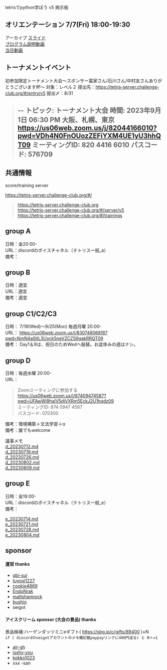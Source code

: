 tetrisでpython学ぼう v5 掲示板  

## オリエンテーション 7/7(Fri) 18:00-19:30

アーカイブ
[スライド](https://docs.google.com/presentation/d/1kJf8yDFjZJdHfP_hvvFPzOXrGCYbLQZVshvoF8n78Ok/edit#slide=id.g1e73dc37698_0_77)  
[プログラム説明動画](https://www.youtube.com/watch?v=EDR4UEcUxG4)  
[当日動画](https://youtu.be/wbQStBran0E)  

## トーナメントイベント

初参加限定トーナメント大会〜スポンサー冨家さん/石川さん/中村友さんありがとうございます杯〜
対象：レベル２
提出先：https://tetris-server.challenge-club.org/#/entry/v5
提出〆：8/31

> --
> トピック: トーナメント大会
> 時間: 2023年9月1日 06:30 PM 大阪、札幌、東京
> https://us06web.zoom.us/j/82044166010?pwd=VDh4N0FnOUozZEFiYXM4UE1yU3hhQT09
> ミーティングID: 820 4416 6010
> パスコード: 576709
> --

## 共通情報  

score/training server  

  https://tetris-server.challenge-club.org/#/
> https://tetris-server.challenge-club.org  
> https://tetris-server.challenge-club.org/#/server/v5  
> https://tetris-server.challenge-club.org/#/trainings  

## group A  

日時：金20:00-  
URL：discordのボイスチャネル（テトリス一般_a）   
備考：  

## group B

日時：適宜  
URL：適宜  
備考：適宜  

## group C1/C2/C3

日時： 7/19(Wed)〜9/25(Mon) 毎週月曜 20:00-  
URL： https://us06web.zoom.us/j/83074806816?pwd=NmN4aStIL3Uvck5neVZCZS9qakRRQT09  
備考： Day1＆9は、祝日のためWedへ振替。お盆休みの週はナシ。  

## group D

日時：毎週水曜 20:00-  
URL：

> Zoomミーティングに参加する  
> https://us06web.zoom.us/j/87409474587?pwd=UFAwWi9halV5djVXRm5EckJ2U1hqdz09  
> ミーティングID: 874 0947 4587  
> パスコード: 070300  

備考：環境構築＋文法学習＋α  
備考：誰でもwelcome

議事メモ  
[d_20230712.md](https://github.com/ChallengeClub/document/blob/main/20230707_tetris_python_v5/d/d_20230712.md)  
[d_20230719.md](https://github.com/ChallengeClub/document/blob/main/20230707_tetris_python_v5/d/d_20230719.md)  
[d_20230726.md](https://github.com/ChallengeClub/document/blob/main/20230707_tetris_python_v5/d/d_20230726.md)  
[d_20230802.md](https://github.com/ChallengeClub/document/blob/main/20230707_tetris_python_v5/d/d_20230802.md)  
[d_20230809.md](https://github.com/ChallengeClub/document/blob/main/20230707_tetris_python_v5/d/d_20230809.md)  

## group E  

日時：金19:00-  
URL：discordのボイスチャネル（テトリス一般_e）  
備考：  

[e_20230714.md](https://github.com/ChallengeClub/document/blob/main/20230707_tetris_python_v5/e/e_20230714.md)  
[e_20230721.md](https://github.com/ChallengeClub/document/blob/main/20230707_tetris_python_v5/e/e_20230721.md)  
[e_20230728.md](https://github.com/ChallengeClub/document/blob/main/20230707_tetris_python_v5/e/e_20230728.md)  
[e_20230804.md](https://github.com/ChallengeClub/document/blob/main/20230707_tetris_python_v5/e/e_20230804.md)  

## sponsor

#### 運営 thanks  

- [qbi-sui](https://github.com/qbi-sui)
- [tuyosi1227](https://github.com/tuyosi1227)
- [cookie4869](https://github.com/cookie4869)
- [EndoNrak](https://github.com/EndoNrak)
- [mattshamrock](https://github.com/mattshamrock)
- [bushio](https://github.com/bushio)
- seigot
 
#### アイスクリーム sponsor (大会の景品) thanks  
景品候補:ハーゲンダッツミニeギフト( https://sbg.jp/c/gifts/89400 )×N      
`if ( discordのseigotアカウントのメモ欄記載paypayリンクに400円送る) と N＋=1`  

- [air-gh](https://github.com/air-gh)  
- [isshy-you](https://github.com/isshy-you)  
- [kokko1023](https://github.com/kokko1023)  
- xxx -san  
